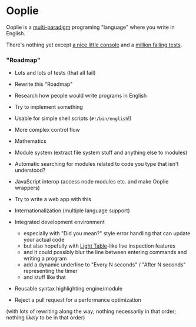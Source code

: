
# Ooplie

Ooplie is a [multi-paradigm][] programing "language" where you write in English.

There's nothing yet except [a nice little console][console]
and a [million failing tests][tests].

### "Roadmap"

* Lots and lots of tests (that all fail)

* Rewrite this "Roadmap"

* Research how people would write programs in English

* Try to implement something

* Usable for simple shell scripts (`#!/bin/english`!)

* More complex control flow

* Mathematics

* Module system (extract file system stuff and anything else to modules)

* Automatic searching for modules related to code you type that isn't understood?

* JavaScript interop (access node modules etc. and make Ooplie wrappers)

* Try to write a web app with this

* Internationalization (multiple language support)

* Integrated development environment
  * especially with "Did you mean?" style error handling that can update your actual code
  * but also hopefully with [Light Table][]-like live inspection features
  * and it could possibly blur the line between entering commands and writing a program
  * add a dynamic underline to "Every N seconds" / "After N seconds" representing the timer
  * and stuff like that

* Reusable syntax highlighting engine/module

* Reject a pull request for a performance optimization

(with lots of rewriting along the way; nothing necessarily in that order; nothing *likely* to be in that order)

[multi-paradigm]: https://en.wikipedia.org/wiki/Programming_paradigm "Programming paradigm - Wikipedia"
[console]: http://1j01.github.io/ooplie/dooplie/
[tests]: ./tests/
[Light Table]: http://lighttable.com/
